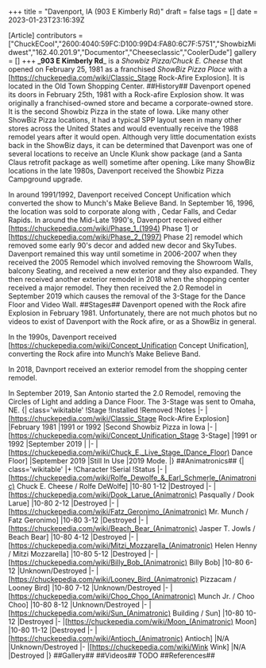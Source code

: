 +++
title = "Davenport, IA (903 E Kimberly Rd)"
draft = false
tags = []
date = 2023-01-23T23:16:39Z

[Article]
contributors = ["ChuckECool","2600:4040:59FC:D100:99D4:FA80:6C7F:5751","ShowbizMidwest","162.40.201.9","Documentor","Cheeseclassic","CoolerDude"]
gallery = []
+++
**_903 E Kimberly Rd**_ is a _Showbiz Pizza/Chuck E. Cheese_ that opened on February 25, 1981 as a franchised _ShowBiz Pizza Place_ with a [https://chuckepedia.com/wiki/Classic_Stage Rock-Afire Explosion]. It is located in the Old Town Shopping Center.
##History##
Davenport opened its doors in February 25th, 1981 with a Rock-afire Explosion show. It was originally a franchised-owned store and became a corporate-owned store. It is the second Showbiz Pizza in the state of Iowa. Like many other ShowBiz Pizza locations, it had a typical SPP layout seen in many other stores across the United States and would eventually receive the 1988 remodel years after it would open. Although very little documentation exists back in the ShowBiz days, it can be determined that Davenport was one of several locations to receive an Uncle Klunk show package (and a Santa Claus retrofit package as well) sometime after opening. Like many ShowBiz locations in the late 1980s, Davenport received the Showbiz Pizza Campground upgrade.

In around 1991/1992, Davenport received Concept Unification which converted the show to Munch's Make Believe Band. In September 16, 1996, the location was sold to corporate along with , Cedar Falls, and Cedar Rapids. In around the Mid-Late 1990's, Davenport received either [https://chuckepedia.com/wiki/Phase_1_(1994) Phase 1] or [https://chuckepedia.com/wiki/Phase_2_(1997) Phase 2] remodel which removed some early 90's decor and added new decor and SkyTubes. Davenport remained this way until sometime in 2006-2007 when they received the 2005 Remodel which involved removing the Showroom Walls, balcony Seating, and received a new exterior and they also expanded. They then received another exterior remodel in 2018 when the shopping center received a major remodel. They then received the 2.0 Remodel in September 2019 which causes the removal of the 3-Stage for the Dance Floor and Video Wall.
##Stages##
Davenport opened with the Rock afire Explosion in February 1981. Unfortunately, there are not much photos but no videos to exist of Davenport with the Rock afire, or as a ShowBiz in general.

In the 1990s, Davenport received [https://chuckepedia.com/wiki/Concept_Unification Concept Unification], converting the Rock afire into Munch’s Make Believe Band.

In 2018, Davnport received an exterior remodel from the shopping center remodel.

In September 2019, San Antonio started the 2.0 Remodel, removing the Circles of Light and adding a Dance Floor. The 3-Stage was sent to Omaha, NE.
{| class='wikitable'
!Stage
!Installed
!Removed
!Notes
|-
|[https://chuckepedia.com/wiki/Classic_Stage Rock-Afire Explosion]
|February 1981
|1991 or 1992
|Second Showbiz Pizza in Iowa
|-
|[https://chuckepedia.com/wiki/Concept_Unification_Stage 3-Stage]
|1991 or 1992
|September 2019
|
|-
|[https://chuckepedia.com/wiki/Chuck_E._Live_Stage_(Dance_Floor) Dance Floor]
|September 2019
|Still In Use
|2019 Mode.
|}
##Animatronics##
{| class='wikitable'
|+
!Character
!Serial
!Status
|-
|[https://chuckepedia.com/wiki/Rolfe_Dewolfe_&_Earl_Schmerle_(Animatronic) Chuck E. Cheese / Rolfe DeWolfe]
|10-80 1-12
|Destroyed
|-
|[https://chuckepedia.com/wiki/Dook_Larue_(Animatronic) Pasqually / Dook Larue]
|10-80 2-12
|Destroyed
|-
|[https://chuckepedia.com/wiki/Fatz_Geronimo_(Animatronic) Mr. Munch / Fatz Geronimo]
|10-80 3-12
|Destroyed
|-
|[https://chuckepedia.com/wiki/Beach_Bear_(Animatronic) Jasper T. Jowls / Beach Bear]
|10-80 4-12
|Destroyed
|-
|[https://chuckepedia.com/wiki/Mitzi_Mozzarella_(Animatronic) Helen Henny / Mitzi Mozzarella]
|10-80 5-12
|Destroyed
|-
|[https://chuckepedia.com/wiki/Billy_Bob_(Animatronic) Billy Bob]
|10-80 6-12
|Unknown/Destroyed
|-
|[https://chuckepedia.com/wiki/Looney_Bird_(Animatronic) Pizzacam / Looney Bird]
|10-80 7-12
|Unknown/Destroyed
|-
|[https://chuckepedia.com/wiki/Choo_Choo_(Animatronic) Munch Jr. / Choo Choo]
|10-80 8-12
|Unknown/Destroyed
|-
|[https://chuckepedia.com/wiki/Sun_(Animatronic) Building / Sun]
|10-80 10-12
|Destroyed
|-
|[https://chuckepedia.com/wiki/Moon_(Animatronic) Moon]
|10-80 11-12
|Destroyed
|-
|[https://chuckepedia.com/wiki/Antioch_(Animatronic) Antioch]
|N/A
|Unknown/Destroyed
|-
|[https://chuckepedia.com/wiki/Wink Wink]
|N/A
|Destroyed
|}
##Gallery##
##Videos##
TODO
##References##
<references />